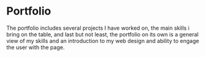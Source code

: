 # Portfolio
The portfolio includes several projects I have worked on, the main skills i bring on the table, and last but not least, the portfolio on its own is a general view of my skills and an introduction to my web design and ability to engage the user with the page.  
